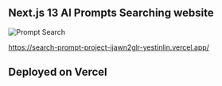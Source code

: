 ## Next.js 13 AI Prompts Searching website
![Prompt Search](https://github.com/yestinlin/searchPrompt-project/assets/36983969/593b11e8-e9e1-4b60-a120-b537c2291fca)

https://search-prompt-project-ijawn2glr-yestinlin.vercel.app/

## Deployed on Vercel

